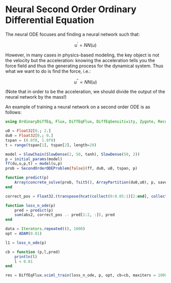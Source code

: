 # Neural Second Order Ordinary Differential Equation

The neural ODE focuses and finding a neural network such that:

```math
u^\prime = NN(u)
```

However, in many cases in physics-based modeling, the key object is not the
velocity but the acceleration: knowing the acceleration tells you the force
field and thus the generating process for the dynamical system. Thus what we want
to do is find the force, i.e.:

```math
u^{\prime\prime} = NN(u)
```

(Note that in order to be the acceleration, we should divide the output of the
neural network by the mass!)

An example of training a neural network on a second order ODE is as follows:

```julia
using OrdinaryDiffEq, Flux, DiffEqFlux, DiffEqSensitivity, Zygote, RecursiveArrayTools

u0 = Float32[0.; 2.]
du0 = Float32[0.; 0.]
tspan = (0.0f0, 1.0f0)
t = range(tspan[1], tspan[2], length=20)

model = SlowChain(SlowDense(2, 50, tanh), SlowDense(50, 2))
p = initial_params(model)
ff(du,u,p,t) = model(u,p)
prob = SecondOrderODEProblem{false}(ff, du0, u0, tspan, p)

function predict(p)
    Array(concrete_solve(prob, Tsit5(), ArrayPartition(du0,u0), p, saveat=t))
end

correct_pos = Float32.(transpose(hcat(collect(0:0.05:1)[2:end], collect(2:-0.05:1)[2:end])))

function loss_n_ode(p)
    pred = predict(p)
    sum(abs2, correct_pos .- pred[1:2, :]), pred
end

data = Iterators.repeated((), 1000)
opt = ADAM(0.01)

l1 = loss_n_ode(p)

cb = function (p,l,pred)
    println(l)
    l < 0.01
end

res = DiffEqFlux.sciml_train(loss_n_ode, p, opt, cb=cb, maxiters = 1000)
```
